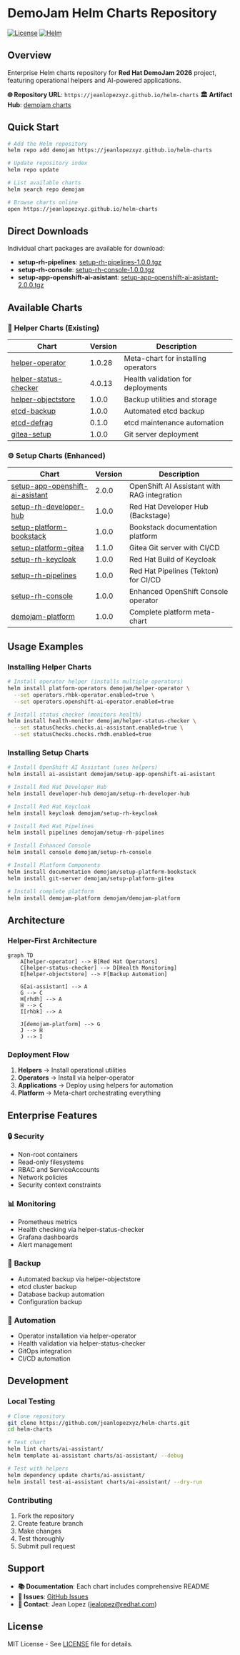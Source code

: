 # DemoJam Helm Charts Repository

[![License](https://img.shields.io/badge/License-MIT-blue.svg)](LICENSE)
[![Helm](https://img.shields.io/badge/Helm-v3-blue)](https://helm.sh)

## Overview

Enterprise Helm charts repository for **Red Hat DemoJam 2026** project, featuring operational helpers and AI-powered applications.

**🌐 Repository URL**: `https://jeanlopezxyz.github.io/helm-charts`
**🏛️ Artifact Hub**: [demojam charts](https://artifacthub.io/packages/search?repo=demojam)

## Quick Start

```bash
# Add the Helm repository
helm repo add demojam https://jeanlopezxyz.github.io/helm-charts

# Update repository index
helm repo update

# List available charts
helm search repo demojam

# Browse charts online
open https://jeanlopezxyz.github.io/helm-charts
```

## Direct Downloads

Individual chart packages are available for download:

- **setup-rh-pipelines**: [setup-rh-pipelines-1.0.0.tgz](https://jeanlopezxyz.github.io/helm-charts/setup-rh-pipelines-1.0.0.tgz)
- **setup-rh-console**: [setup-rh-console-1.0.0.tgz](https://jeanlopezxyz.github.io/helm-charts/setup-rh-console-1.0.0.tgz)
- **setup-app-openshift-ai-asistant**: [setup-app-openshift-ai-asistant-2.0.0.tgz](https://jeanlopezxyz.github.io/helm-charts/setup-app-openshift-ai-asistant-2.0.0.tgz)

## Available Charts

### 🔧 **Helper Charts (Existing)**
| Chart | Version | Description |
|-------|---------|-------------|
| [helper-operator](charts/helper-operator/) | 1.0.28 | Meta-chart for installing operators |
| [helper-status-checker](charts/helper-status-checker/) | 4.0.13 | Health validation for deployments |
| [helper-objectstore](charts/helper-objectstore/) | 1.0.0 | Backup utilities and storage |
| [etcd-backup](charts/etcd-backup/) | 1.0.0 | Automated etcd backup |
| [etcd-defrag](charts/etcd-defrag/) | 0.1.0 | etcd maintenance automation |
| [gitea-setup](charts/gitea-setup/) | 1.0.0 | Git server deployment |

### ⚙️ **Setup Charts (Enhanced)**
| Chart | Version | Description |
|-------|---------|-------------|
| [setup-app-openshift-ai-asistant](charts/setup-app-openshift-ai-asistant/) | 2.0.0 | OpenShift AI Assistant with RAG integration |
| [setup-rh-developer-hub](charts/setup-rh-developer-hub/) | 1.0.0 | Red Hat Developer Hub (Backstage) |
| [setup-platform-bookstack](charts/setup-platform-bookstack/) | 1.0.0 | Bookstack documentation platform |
| [setup-platform-gitea](charts/setup-platform-gitea/) | 1.1.0 | Gitea Git server with CI/CD |
| [setup-rh-keycloak](charts/setup-rh-keycloak/) | 1.0.0 | Red Hat Build of Keycloak |
| [setup-rh-pipelines](charts/setup-rh-pipelines/) | 1.0.0 | Red Hat Pipelines (Tekton) for CI/CD |
| [setup-rh-console](charts/setup-rh-console/) | 1.0.0 | Enhanced OpenShift Console operator |
| [demojam-platform](charts/demojam-platform/) | 1.0.0 | Complete platform meta-chart |

## Usage Examples

### Installing Helper Charts
```bash
# Install operator helper (installs multiple operators)
helm install platform-operators demojam/helper-operator \
  --set operators.rhbk-operator.enabled=true \
  --set operators.openshift-ai-operator.enabled=true

# Install status checker (monitors health)
helm install health-monitor demojam/helper-status-checker \
  --set statusChecks.checks.ai-assistant.enabled=true \
  --set statusChecks.checks.rhdh.enabled=true
```

### Installing Setup Charts
```bash
# Install OpenShift AI Assistant (uses helpers)
helm install ai-assistant demojam/setup-app-openshift-ai-asistant

# Install Red Hat Developer Hub
helm install developer-hub demojam/setup-rh-developer-hub

# Install Red Hat Keycloak
helm install keycloak demojam/setup-rh-keycloak

# Install Red Hat Pipelines
helm install pipelines demojam/setup-rh-pipelines

# Install Enhanced Console
helm install console demojam/setup-rh-console

# Install Platform Components
helm install documentation demojam/setup-platform-bookstack
helm install git-server demojam/setup-platform-gitea

# Install complete platform
helm install demojam-platform demojam/demojam-platform
```

## Architecture

### Helper-First Architecture
```mermaid
graph TD
    A[helper-operator] --> B[Red Hat Operators]
    C[helper-status-checker] --> D[Health Monitoring]
    E[helper-objectstore] --> F[Backup Automation]
    
    G[ai-assistant] --> A
    G --> C
    H[rhdh] --> A
    H --> C
    I[rhbk] --> A
    
    J[demojam-platform] --> G
    J --> H
    J --> I
```

### Deployment Flow
1. **Helpers** → Install operational utilities
2. **Operators** → Install via helper-operator
3. **Applications** → Deploy using helpers for automation
4. **Platform** → Meta-chart orchestrating everything

## Enterprise Features

### 🔒 **Security**
- Non-root containers
- Read-only filesystems
- RBAC and ServiceAccounts
- Network policies
- Security context constraints

### 📊 **Monitoring** 
- Prometheus metrics
- Health checking via helper-status-checker
- Grafana dashboards
- Alert management

### 💾 **Backup**
- Automated backup via helper-objectstore
- etcd cluster backup
- Database backup automation
- Configuration backup

### 🔄 **Automation**
- Operator installation via helper-operator
- Health validation via helper-status-checker
- GitOps integration
- CI/CD automation

## Development

### Local Testing
```bash
# Clone repository
git clone https://github.com/jeanlopezxyz/helm-charts.git
cd helm-charts

# Test chart
helm lint charts/ai-assistant/
helm template ai-assistant charts/ai-assistant/ --debug

# Test with helpers
helm dependency update charts/ai-assistant/
helm install test-ai-assistant charts/ai-assistant/ --dry-run
```

### Contributing
1. Fork the repository
2. Create feature branch
3. Make changes
4. Test thoroughly
5. Submit pull request

## Support

- **📚 Documentation**: Each chart includes comprehensive README
- **🐛 Issues**: [GitHub Issues](https://github.com/jeanlopezxyz/helm-charts/issues)
- **📧 Contact**: Jean Lopez (jealopez@redhat.com)

## License

MIT License - See [LICENSE](LICENSE) file for details.